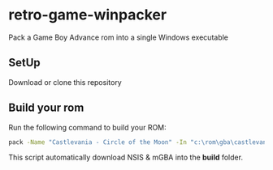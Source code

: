 # retro-game-winpacker
Pack a Game Boy Advance rom into a single Windows executable  

## SetUp
Download or clone this repository  

## Build your rom  

Run the following command to build your ROM:
```cmd
pack -Name "Castlevania - Circle of the Moon" -In "c:\rom\gba\castlevania-circle-of-the-moon.gba" -Out "c:\rom\win-standalone\castlevania-circle-of-the-moon.exe"
```

This script automatically download NSIS & mGBA into the **build** folder.  
